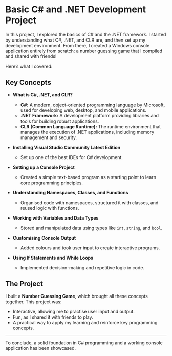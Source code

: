 # Basic C# and .NET Development Project

In this project, I explored the basics of C# and the .NET framework. I started by understanding what C#, .NET, and CLR are, and then set up my development environment. From there, I created a Windows console application entirely from scratch: a number guessing game that I compiled and shared with friends!

Here’s what I covered:

## Key Concepts
- **What is C#, .NET, and CLR?**
  - **C#:** A modern, object-oriented programming language by Microsoft, used for developing web, desktop, and mobile applications.
  - **.NET Framework:** A development platform providing libraries and tools for building robust applications.
  - **CLR (Common Language Runtime):** The runtime environment that manages the execution of .NET applications, including memory management and security.

- **Installing Visual Studio Community Latest Edition**
  - Set up one of the best IDEs for C# development.

- **Setting up a Console Project**
  - Created a simple text-based program as a starting point to learn core programming principles.

- **Understanding Namespaces, Classes, and Functions**
  - Organised code with namespaces, structured it with classes, and reused logic with functions.

- **Working with Variables and Data Types**
  - Stored and manipulated data using types like `int`, `string`, and `bool`.

- **Customising Console Output**
  - Added colours and took user input to create interactive programs.

- **Using If Statements and While Loops**
  - Implemented decision-making and repetitive logic in code.

## The Project
I built a **Number Guessing Game**, which brought all these concepts together. This project was:
- Interactive, allowing me to practise user input and output.
- Fun, as I shared it with friends to play.
- A practical way to apply my learning and reinforce key programming concepts.

---

To conclude, a solid foundation in C# programming and a working console application has been showcased.
